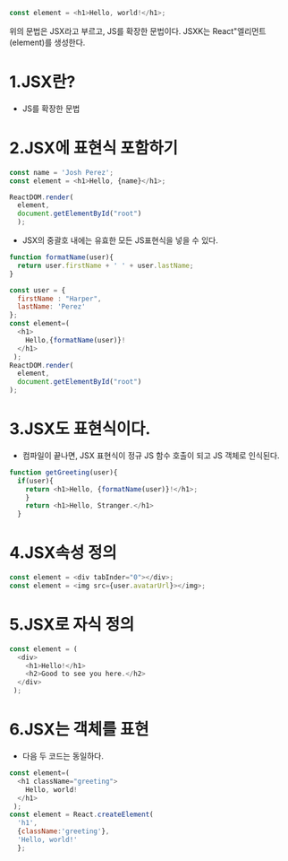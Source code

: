 ```js
const element = <h1>Hello, world!</h1>;
```
위의 문법은 JSX라고 부르고, JS를 확장한 문법이다.
JSXK는 React"엘리먼트(element)를 생성한다.

# 1.JSX란?
- JS를 확장한 문법

# 2.JSX에 표현식 포함하기
```js
const name = 'Josh Perez';
const element = <h1>Hello, {name}</h1>;

ReactDOM.render(
  element,
  document.getElementById("root")
  );
```
- JSX의 중괄호 내에는 유효한 모든 JS표현식을 넣을 수 있다.
```js
function formatName(user){
  return user.firstName + ' ' + user.lastName;
}

const user = {
  firstName : "Harper",
  lastName: 'Perez'
};
const element=(
  <h1>
    Hello,{formatName(user)}!
  </h1>
 );
ReactDOM.render(
  element,
  document.getElementById("root")
);
```
# 3.JSX도 표현식이다.
- 컴파일이 끝나면, JSX 표현식이 정규 JS 함수 호출이 되고 JS 객체로 인식된다.
```js
function getGreeting(user){
  if(user){
    return <h1>Hello, {formatName(user)}!</h1>;
    }
    return <h1>Hello, Stranger.</h1>
  }
```

# 4.JSX속성 정의
```js
const element = <div tabInder="0"></div>;
const element = <img src={user.avatarUrl}></img>;
```

# 5.JSX로 자식 정의
```js
const element = (
  <div>
    <h1>Hello!</h1>
    <h2>Good to see you here.</h2>
  </div>
 );
```

# 6.JSX는 객체를 표현
- 다음 두 코드는 동일하다.
```js
const element=(
  <h1 className="greeting">
    Hello, world!
  </h1>
 );
const element = React.createElement(
  'h1',
  {className:'greeting'},
  'Hello, world!'
  };
```

      
